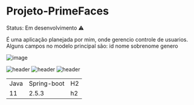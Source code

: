 # Projeto-PrimeFaces
 
 Status: Em desenvolvimento ⚠️

É uma aplicação planejada por mim, onde gerencio controle de usuarios.
Alguns campos no modelo principal são:
id
nome
sobrenome
genero

![image](https://github.com/JoaoEduardoFM/Projeto-PrimeFace/assets/90796699/a280a6d2-a823-41c0-9cef-b741ee4a20b1)


![header](https://user-images.githubusercontent.com/90796699/228732700-385f1245-70e2-4afa-8fcb-3838c43cc3d1.png)
![header](https://user-images.githubusercontent.com/90796699/228732963-6bafac5b-bb12-4e8d-b72a-47b3798f7bc3.png)
![header](https://user-images.githubusercontent.com/90796699/229381110-73a2592a-5e58-4948-ae38-a179cc119e10.png)
<table>
  <tr>
    <td>Java</td>
    <td>Spring-boot</td>
    <td>H2</td>
  </tr>
  <tr>
    <td>11</td>
    <td>2.5.3</td>
    <td>h2</td>
  </tr>
</table>
